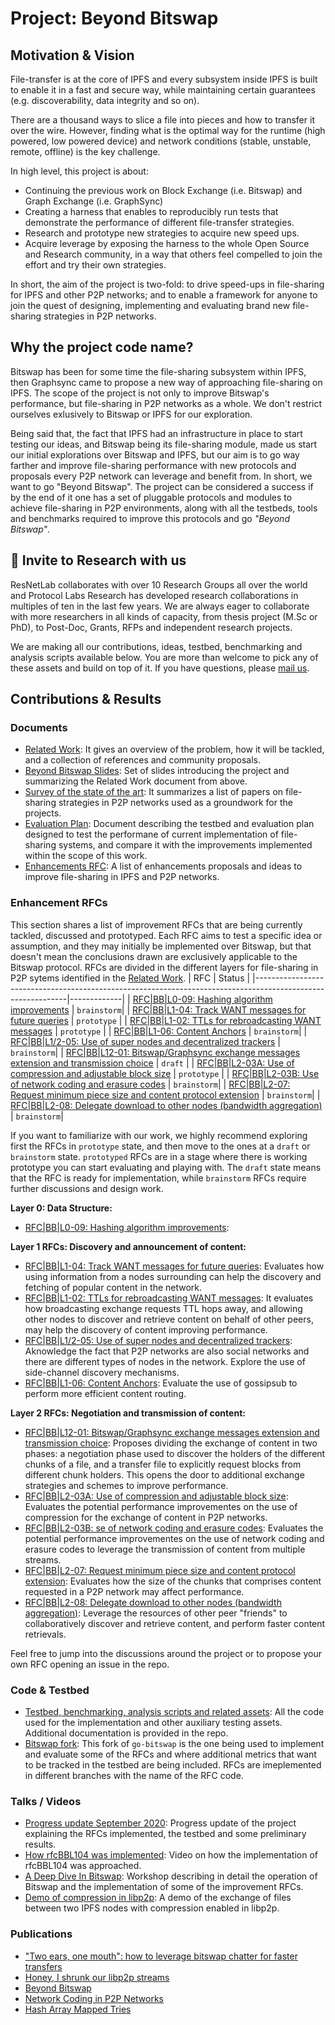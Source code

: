 # Project: Beyond Bitswap

## Motivation & Vision

File-transfer is at the core of IPFS and every subsystem inside IPFS is built to enable it in a fast and secure way, while maintaining certain guarantees (e.g. discoverability, data integrity and so on).

There are a thousand ways to slice a file into pieces and how to transfer it over the wire. However, finding what is the optimal way for the runtime (high powered, low powered device) and network conditions (stable, unstable, remote, offline) is the key challenge.

In high level, this project is about:
* Continuing the previous work on Block Exchange (i.e. Bitswap) and Graph Exchange (i.e. GraphSync)
* Creating a harness that enables to reproducibly run tests that demonstrate the performance of different file-transfer strategies.
* Research and prototype new strategies to acquire new speed ups.
* Acquire leverage by exposing the harness to the whole Open Source and Research community, in a way that others feel compelled to join the effort and try their own strategies.

In short, the aim of the project is two-fold: to drive speed-ups in file-sharing for IPFS and other P2P networks; and to enable a framework for anyone to join the quest of designing, implementing and evaluating brand new file-sharing strategies in P2P networks. 

## Why the project code name?

Bitswap has been for some time the file-sharing subsystem within IPFS, then Graphsync came to propose a new way of approaching file-sharing on IPFS. The scope of the project is not only to improve Bitswap's performance, but file-sharing in P2P networks as a whole. We don't restrict ourselves exlusively to Bitswap or IPFS for our exploration.

Being said that, the fact that IPFS had an infrastructure in place to start testing our ideas, and Bitswap being its file-sharing module, made us start our initial explorations over Bitswap and IPFS, but our aim is to go way farther and improve file-sharing performance with new protocols and proposals every P2P network can leverage and benefit from. In short, we want to go "Beyond Bitswap". The project can be considered a success if by the end of it one has a set of pluggable protocols and modules to achieve file-sharing in P2P environments, along with all the testbeds, tools and benchmarks required to improve this protocols and go _"Beyond Bitswap"_.

## 💌 Invite to Research with us

ResNetLab collaborates with over 10 Research Groups all over the world and Protocol Labs Research has developed research collaborations in multiples of ten in the last few years. We are always eager to collaborate with more researchers in all kinds of capacity, from thesis project (M.Sc or PhD), to Post-Doc, Grants, RFPs and independent research projects.

We are making all our contributions, ideas, testbed, benchmarking and analysis scripts available below. You are more than welcome to pick any of these assets and build on top of it. If you have questions, please [mail us](mailto:resnetlab@protocol.ai).

## Contributions & Results

### Documents

* [Related Work](https://docs.google.com/document/d/14AE8OJvSpkhguq2k1Gfc9h0JvorvLgOUSVrj3CnOkQk/edit#heading=h.nxkc23tlbqhl): It gives an overview of the problem, how it will be tackled, and a collection of references and community proposals.
* [Beyond Bitswap Slides](https://docs.google.com/presentation/d/18_aRTye2t6Xs_VhKwEbhvCYYu9ePaLgamIrJkpUDtfY/edit?usp=sharing): Set of slides introducing the project and summarizing the Related Work document from above. <!-- These slides were used to introduce the project in the following [talk](???). -->
* [Survey of the state of the art](https://docs.google.com/document/d/172q0EQFPDrVrWGt5TiEj2MToTXIor4mP1gCuKv4re5I/edit?usp=sharing): It summarizes a list of papers on file-sharing strategies in P2P networks used as a groundwork for the projects.
* [Evaluation Plan](https://docs.google.com/document/d/1LYs3WDCwpkrBdfrnB_LE0xsxdMCIhXdCchIkbzZc8OE/edit#heading=h.nxkc23tlbqhl): Document describing the testbed and evaluation plan designed to test the performane of current implementation of file-sharing systems, and compare it with the improvements implemented within the scope of this work.
* [Enhancements RFC](#enhancements-rfcs): A list of enhancements proposals and ideas to improve file-sharing in IPFS and P2P networks.<!-- * [Test Results](https://docs.google.com/document/d/1zPpgnr9ykJr5PAvShJBGhKKRDRbsglb00MPc5eVEU4Q/edit#): This document collects the results of the tests performed in the scope of the project. -->

### Enhancement RFCs
This section shares a list of improvement RFCs that are being currently tackled, discussed and prototyped. Each RFC aims to test a specific idea or assumption, and they may initially be implemented over Bitswap, but that doesn't mean the conclusions drawn are exclusively applicable to the Bitswap protocol. RFCs are divided in the different layers for file-sharing in P2P sytems identified in the [Related Work](https://docs.google.com/document/d/14AE8OJvSpkhguq2k1Gfc9h0JvorvLgOUSVrj3CnOkQk/edit#heading=h.nxkc23tlbqhl).
| RFC                                                                                                         | Status      |
|-------------------------------------------------------------------------------------------------------------|-------------|
| [RFC\|BB\|L0-09: Hashing algorithm improvements](./RFC/rfcBBL009)                                             | `brainstorm`|
| [RFC\|BB\|L1-04: Track WANT messages for future queries](./RFC/rfcBBL104.md)                                  | `prototype` |
| [RFC\|BB\|L1-02: TTLs for rebroadcasting WANT messages](./RFC/rfcBBL102.md)                                   | `prototype` |
| [RFC\|BB\|L1-06: Content Anchors](https://github.com/protocol/ResNetLab/issues/6)                             | `brainstorm`|
| [RFC\|BB\|L1/2-05: Use of super nodes and decentralized trackers](./RFC/rfcBBL1205.md)                        | `brainstorm`|
| [RFC\|BB\|L12-01: Bitswap/Graphsync exchange messages extension and transmission choice](./RFC/rfcBBL1201.md) | `draft`     |
| [RFC\|BB\|L2-03A: Use of compression and adjustable block size](./RFC/rfcBBL203A.md)                          | `prototype` |
| [RFC\|BB\|L2-03B: Use of network coding and erasure codes](./RFC/rfcBBL203B.md)                               | `brainstorm`|
| [RFC\|BB\|L2-07: Request minimum piece size and content protocol extension](./RFC/rfcBBL207.md)               | `brainstorm`|
| [RFC\|BB\|L2-08: Delegate download to other nodes (bandwidth aggregation)](./RFC/rfcBBL208.md)                | `brainstorm`|


If you want to familiarize with our work, we highly recommend exploring first the RFCs in `prototype` state, and then move to the ones at a `draft` or `brainstorm` state. `prototyped` RFCs are in a stage where there is working prototype you can start evaluating and playing with. The `draft` state means that the RFC is ready for implementation, while `brainstorm` RFCs require further discussions and design work.



**Layer 0: Data Structure:**
* [RFC|BB|L0-09: Hashing algorithm improvements](./RFC/rfcBBL009):

**Layer 1 RFCs: Discovery and announcement of content:**
* [RFC|BB|L1-04: Track WANT messages for future queries](./RFC/rfcBBL104.md): Evaluates how using information from a nodes surrounding can help the discovery and fetching of popular content in the network. 
* [RFC|BB|L1-02: TTLs for rebroadcasting WANT messages](./RFC/rfcBBL102.md): It evaluates how broadcasting exchange requests TTL hops away, and allowing other nodes to discover and retrieve content on behalf of other peers, may help the discovery of content improving performance.
* [RFC|BB|L1/2-05: Use of super nodes and decentralized trackers](./RFC/rfcBBL1205.md): Aknowledge the fact that P2P networks are also social networks and there are different types of nodes in the network. Explore the use of side-channel discovery mechanisms.
* [RFC|BB|L1-06: Content Anchors](https://github.com/protocol/ResNetLab/issues/6): Evaluate the use of gossipsub to perform more efficient content routing.

**Layer 2 RFCs: Negotiation and transmission of content:**
* [RFC|BB|L12-01: Bitswap/Graphsync exchange messages extension and transmission choice](./RFC/rfcBBL1201.md): Proposes dividing the exchange of content in two phases: a negotiation phase used to discover the holders of the different chunks of a file, and a transfer file to explicitly request blocks from different chunk holders. This opens the door to additional exchange strategies and schemes to improve performance.
* [RFC|BB|L2-03A: Use of compression and adjustable block size](./RFC/rfcBBL203A.md): Evaluates the potential performance improvementes on the use of compression for the exchange of content in P2P networks.
* [RFC|BB|L2-03B: se of network coding and erasure codes](./RFC/rfcBBL203B.md): Evaluates the potential performance improvementes on the use of network coding and erasure codes to leverage the transmission of content from multiple streams.
* [RFC|BB|L2-07: Request minimum piece size and content protocol extension](./RFC/rfcBBL207.md): Evaluates how the size of the chunks that comprises content requested in a P2P network may affect performance.
* [RFC|BB|L2-08: Delegate download to other nodes (bandwidth aggregation)](./RFC/rfcBBL208.md): Leverage the resources of other peer "friends" to collaboratively discover and retrieve content, and perform faster content retrievals.

Feel free to jump into the discussions around the project or to propose your own RFC opening an issue in the repo.

### Code & Testbed

* [Testbed, benchmarking, analysis scripts and related assets](https://github.com/protocol/beyond-bitswap/): All the code used for the implementation and other auxiliary testing assets. Additional documentation is provided in the repo.
* [Bitswap fork](https://github.com/adlrocha/go-bitswap): This fork of `go-bitswap` is the one being used to implement and evaluate some of the RFCs and where additional metrics that want to be tracked in the testbed are being included. RFCs are imeplemented in different branches with the name of the RFC code.

### Talks / Videos

<!-- * [Introduction to Beyond Bitswap project](??): Introductory talk to show the initial work and motivate the project. -->
* [Progress update September 2020](https://drive.google.com/file/d/1vUWnfQMIqz9hoqWB941vbzqkP16-_ydd/view?usp=sharing): Progress update of the project explaining the RFCs implemented, the testbed and some preliminary results.
* [How rfcBBL104 was implemented](https://drive.google.com/file/d/1YS3RoNdeeG1vauJpfvHvKUQzPHr97eHF/view?usp=sharingg): Video on how the implementation of rfcBBL104 was approached. 
* [A Deep Dive In Bitswap](https://drive.google.com/file/d/1jgTOFFtRL0UYeDk98NHoNlEuujBaK08b/view?usp=sharing): Workshop describing in detail the operation of Bitswap and the implementation of some of the improvement RFCs.
* [Demo of compression in libp2p](https://drive.google.com/file/d/1YcemfkS5ZNnH66-tTGmerNrgrsW-bbpD/view?usp=sharing): A demo of the exchange of files between two IPFS nodes with compression enabled in libp2p.

### Publications
* ["Two ears, one mouth": how to leverage bitswap chatter for faster transfers](https://research.protocol.ai/blog/2020/two-ears-one-mouth-how-to-leverage-bitswap-chatter-for-faster-transfers/)
* [Honey, I shrunk our libp2p streams](https://research.protocol.ai/blog/2020/honey-i-shrunk-our-libp2p-streams/)
* [Beyond Bitswap](https://adlrocha.substack.com/p/adlrocha-beyond-bitswap-i)
* [Network Coding in P2P Networks](https://adlrocha.substack.com/p/adlrocha-network-coding-in-p2p-networks)
* [Hash Array Mapped Tries](https://adlrocha.substack.com/p/adlrocha-hash-array-mapped-tries)